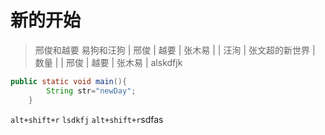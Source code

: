 # 新的开始
> 邢俊和越要
> 易狗和汪狗
| 邢俊 | 越要 | 张木易 |
| 汪洵 | 张文超的新世界 | 数量 |
| 邢俊 | 越要 | 张木易 |
> alskdfjk
```java
public static void main(){
		String str="newDay";
	}
```
` alt+shift+r `
`lsdkfj`
` alt+shift+r `sdfas